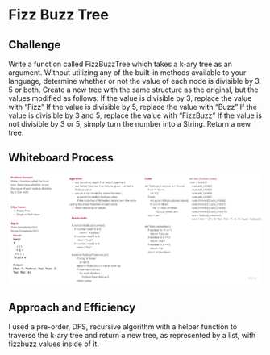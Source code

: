 # Fizz Buzz Tree

## Challenge

Write a function called FizzBuzzTree which takes a k-ary tree as an argument. Without utilizing any of the built-in methods available to your language, determine whether or not the value of each node is divisible by 3, 5 or both. Create a new tree with the same structure as the original, but the values modified as follows: If the value is divisible by 3, replace the value with “Fizz” If the value is divisible by 5, replace the value with “Buzz” If the value is divisible by 3 and 5, replace the value with “FizzBuzz” If the value is not divisible by 3 or 5, simply turn the number into a String. Return a new tree.

## Whiteboard Process

![whiteboard](whiteboard-fizz-buzz.jpg)

## Approach and Efficiency

I used a pre-order, DFS, recursive algorithm with a helper function to traverse the k-ary tree and return a new tree, as represented by a list, with fizzbuzz values inside of it.


